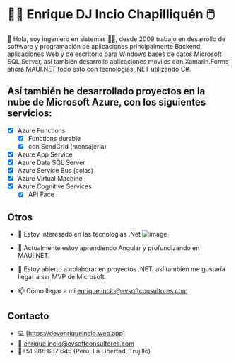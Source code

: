 # 👨‍💻 Enrique DJ Incio Chapilliquén 🖱️

👋 Hola, soy ingeniero en sistemas 👨‍💻, desde 2009 trabajo en desarrollo de software y programación de aplicaciones principalmente Backend, aplicaciones Web y de escritorio para Windows bases de datos Microsoft SQL Server, así también desarrollo aplicaciones moviles con Xamarin.Forms ahora MAUI.NET todo esto con tecnologías .NET utilizando C#.

## Así también he desarrollado proyectos en la nube de Microsoft Azure, con los siguientes servicios:
- [x] Azure Functions
    - [x] Functions durable
    - [x] con SendGrid (mensajeria)  
- [x] Azure App Service
- [x] Azure Data SQL Server
- [x] Azure Service Bus (colas) 
- [x] Azure Virtual Machine
- [x] Azure Cognitive Services
    - [x] API Face

## Otros
- 👀 Estoy interesado en las tecnologias .Net ![image](https://github.com/eincioch/eincioch/assets/12565944/5146c3db-61a8-45f4-94ce-8ca0a139bfd7)

- 🌱 Actualmente estoy aprendiendo Angular y profundizando en MAUI.NET.
- 💞️ Estoy abierto a colaborar en proyectos .NET, así también me gustaría llegar a ser MVP de Microsoft. 
- 📫 Cómo llegar a mí enrique.incio@evsoftconsultores.com

## Contacto
- 💻 [https://devenriqueincio.web.app]
- 📧 enrique.incio@evsoftconsultores.com 
- 📱+51 986 687 645 (Perú, La Libertad, Trujillo)

## 
<!---
eincioch/eincioch is a ✨ special ✨ repository because its `README.md` (this file) appears on your GitHub profile.
You can click the Preview link to take a look at your changes.
--->
